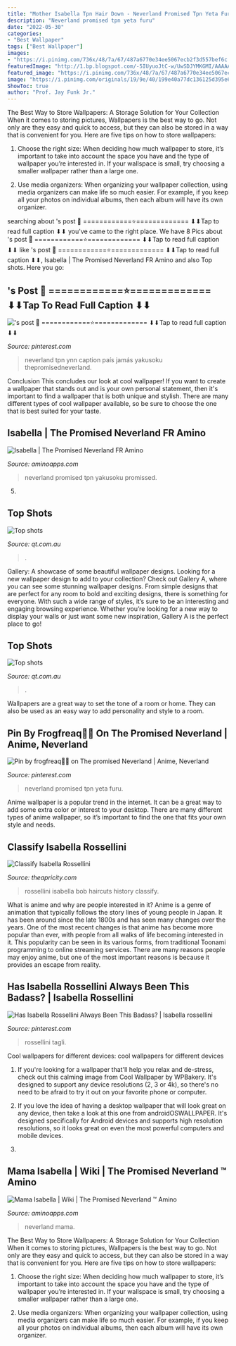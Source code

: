 ```yaml
---
title: "Mother Isabella Tpn Hair Down - Neverland Promised Tpn Yeta Furu"
description: "Neverland promised tpn yeta furu"
date: "2022-05-30"
categories:
- "Best Wallpaper"
tags: ["Best Wallpaper"]
images:
- "https://i.pinimg.com/736x/48/7a/67/487a6770e34ee5067ecb2f3d557bef6c.jpg"
featuredImage: "http://1.bp.blogspot.com/-5IUyuoJtC-w/UwSDJYMKGMI/AAAAAAAA8zM/As9WdilZGfM/s1600/29+of+the+Best+Bob+Haircuts+in+History.jpg"
featured_image: "https://i.pinimg.com/736x/48/7a/67/487a6770e34ee5067ecb2f3d557bef6c.jpg"
image: "https://i.pinimg.com/originals/19/9e/40/199e40a77dc136125d395e6825f5f5ed.jpg"
ShowToc: true
author: "Prof. Jay Funk Jr."
---
```



The Best Way to Store Wallpapers: A Storage Solution for Your Collection
When it comes to storing pictures, Wallpapers is the best way to go. Not only are they easy and quick to access, but they can also be stored in a way that is convenient for you. Here are five tips on how to store wallpapers:
1) Choose the right size: When deciding how much wallpaper to store, it’s important to take into account the space you have and the type of wallpaper you’re interested in. If your wallspace is small, try choosing a smaller wallpaper rather than a large one.

2) Use media organizers: When organizing your wallpaper collection, using media organizers can make life so much easier. For example, if you keep all your photos on individual albums, then each album will have its own organizer.

	

		
searching about &#039;s post 💎 ============⭐============= ⬇⬇Tap to read full caption ⬇⬇ you've came to the right place. We have 8 Pics about &#039;s post 💎 ============⭐============= ⬇⬇Tap to read full caption ⬇⬇ like &#039;s post 💎 ============⭐============= ⬇⬇Tap to read full caption ⬇⬇, Isabella | The Promised Neverland FR Amino and also Top shots. Here you go:
		
    
## &#039;s Post 💎 ============⭐============= ⬇⬇Tap To Read Full Caption ⬇⬇

<img loading=lazy src="https://i.pinimg.com/736x/ba/6a/5f/ba6a5fe09fde1d4abee30011360bb30f.jpg" onerror="this.onerror=null;this.src='https://tse3.mm.bing.net/th?id=OIP.t71gPkTm68GgvpQ7RnplbQHaIa&amp;pid=15.1';" alt="&#039;s post 💎 ============⭐============= ⬇⬇Tap to read full caption ⬇⬇">

_Source: pinterest.com_

>neverland tpn ynn caption país jamás yakusoku thepromisedneverland. 

	

Conclusion
This concludes our look at cool wallpaper! If you want to create a wallpaper that stands out and is your own personal statement, then it's important to find a wallpaper that is both unique and stylish. There are many different types of cool wallpaper available, so be sure to choose the one that is best suited for your taste.

    
## Isabella | The Promised Neverland FR Amino

<img loading=lazy src="https://pm1.narvii.com/7580/951213a28c9039f3b4949121b94eed19f8545d8fr1-680-540v2_hq.jpg" onerror="this.onerror=null;this.src='https://tse4.mm.bing.net/th?id=OIP.UOQMINWDn4wr9PDjhAcFbgHaF4&amp;pid=15.1';" alt="Isabella | The Promised Neverland FR Amino">

_Source: aminoapps.com_

>neverland promised tpn yakusoku promissed. 

	

5.

    
## Top Shots

<img loading=lazy src="https://media.apnarm.net.au/media/images/2010/09/09/IQT_10-09-2010_NEWS_02_coin09a_t1880.jpg" onerror="this.onerror=null;this.src='https://tse4.mm.bing.net/th?id=OIP.i2IvGEcC08HnW-2vBJb7RQHaIa&amp;pid=15.1';" alt="Top shots">

_Source: qt.com.au_

>. 

	

Gallery: A showcase of some beautiful wallpaper designs.
Looking for a new wallpaper design to add to your collection? Check out Gallery A, where you can see some stunning wallpaper designs. From simple designs that are perfect for any room to bold and exciting designs, there is something for everyone. With such a wide range of styles, it’s sure to be an interesting and engaging browsing experience. Whether you’re looking for a new way to display your walls or just want some new inspiration, Gallery A is the perfect place to go!





	
	
    
## Top Shots

<img loading=lazy src="https://media.apnarm.net.au/media/images/2010/10/27/hale_hair_271010_t1880.jpg" onerror="this.onerror=null;this.src='https://tse4.mm.bing.net/th?id=OIP.4lQEE5Zx-sP6ML9Yi9KHjQHaGY&amp;pid=15.1';" alt="Top shots">

_Source: qt.com.au_

>. 

	

Wallpapers are a great way to set the tone of a room or home. They can also be used as an easy way to add personality and style to a room.

    
## Pin By Frogfreaq🐸😩 On The Promised Neverland | Anime, Neverland

<img loading=lazy src="https://i.pinimg.com/736x/48/7a/67/487a6770e34ee5067ecb2f3d557bef6c.jpg" onerror="this.onerror=null;this.src='https://tse4.mm.bing.net/th?id=OIP.QnpDsDjsntbXnlFfDCeeFgHaIZ&amp;pid=15.1';" alt="Pin by frogfreaq🐸😩 on The promised Neverland | Anime, Neverland">

_Source: pinterest.com_

>neverland promised tpn yeta furu. 

	

Anime wallpaper is a popular trend in the internet. It can be a great way to add some extra color or interest to your desktop. There are many different types of anime wallpaper, so it’s important to find the one that fits your own style and needs.

    
## Classify Isabella Rossellini

<img loading=lazy src="http://1.bp.blogspot.com/-5IUyuoJtC-w/UwSDJYMKGMI/AAAAAAAA8zM/As9WdilZGfM/s1600/29+of+the+Best+Bob+Haircuts+in+History.jpg" onerror="this.onerror=null;this.src='https://tse3.mm.bing.net/th?id=OIP.xCsMEpndU4DOcBjhgZmvEQHaKr&amp;pid=15.1';" alt="Classify Isabella Rossellini">

_Source: theapricity.com_

>rossellini isabella bob haircuts history classify. 

	

What is anime and why are people interested in it?
Anime is a genre of animation that typically follows the story lines of young people in Japan. It has been around since the late 1800s and has seen many changes over the years. One of the most recent changes is that anime has become more popular than ever, with people from all walks of life becoming interested in it. This popularity can be seen in its various forms, from traditional Toonami programming to online streaming services. There are many reasons people may enjoy anime, but one of the most important reasons is because it provides an escape from reality.

    
## Has Isabella Rossellini Always Been This Badass? | Isabella Rossellini

<img loading=lazy src="https://i.pinimg.com/originals/19/9e/40/199e40a77dc136125d395e6825f5f5ed.jpg" onerror="this.onerror=null;this.src='https://tse3.mm.bing.net/th?id=OIP.--8Jrl38DPWKHtGSgdA6sAHaJ4&amp;pid=15.1';" alt="Has Isabella Rossellini Always Been This Badass? | Isabella rossellini">

_Source: pinterest.com_

>rossellini tagli. 

	

Cool wallpapers for different devices:
cool wallpapers for different devices 

1. If you're looking for a wallpaper that'll help you relax and de-stress, check out this calming image from Cool Wallpaper by WPBakery. It's designed to support any device resolutions (2, 3 or 4k), so there's no need to be afraid to try it out on your favorite phone or computer.

2. If you love the idea of having a desktop wallpaper that will look great on any device, then take a look at this one from androidOSWALLPAPER. It's designed specifically for Android devices and supports high resolution resolutions, so it looks great on even the most powerful computers and mobile devices.

3.

    
## Mama Isabella | Wiki | The Promised Neverland ™ Amino

<img loading=lazy src="https://pm1.narvii.com/7130/d0ae67a35ade81e8dcc4a21fa3d0b8e4010ad719r1-728-408v2_hq.jpg" onerror="this.onerror=null;this.src='https://tse4.mm.bing.net/th?id=OIP.4u_c8INdAZBrZcfhJL3cQQHaEJ&amp;pid=15.1';" alt="Mama Isabella | Wiki | The Promised Neverland ™ Amino">

_Source: aminoapps.com_

>neverland mama. 

	

The Best Way to Store Wallpapers: A Storage Solution for Your Collection
When it comes to storing pictures, Wallpapers is the best way to go. Not only are they easy and quick to access, but they can also be stored in a way that is convenient for you. Here are five tips on how to store wallpapers:
1) Choose the right size: When deciding how much wallpaper to store, it’s important to take into account the space you have and the type of wallpaper you’re interested in. If your wallspace is small, try choosing a smaller wallpaper rather than a large one.

2) Use media organizers: When organizing your wallpaper collection, using media organizers can make life so much easier. For example, if you keep all your photos on individual albums, then each album will have its own organizer.

